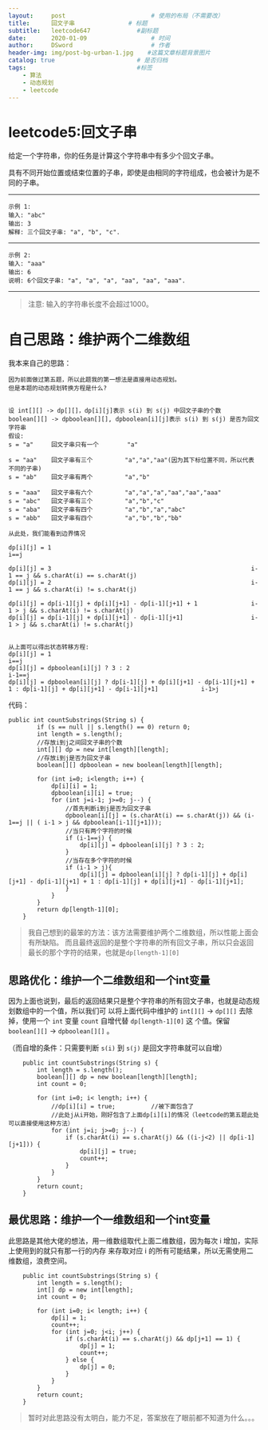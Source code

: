 ```yaml
---
layout:     post                        # 使用的布局（不需要改）
title:      回文子串               # 标题 
subtitle:   leetcode647             #副标题
date:       2020-01-09                  # 时间
author:     DSword                      # 作者
header-img: img/post-bg-urban-1.jpg    #这篇文章标题背景图片
catalog: true                       # 是否归档
tags:                               #标签
    - 算法
    - 动态规划
    - leetcode
---
```





#  leetcode5:回文子串

给定一个字符串，你的任务是计算这个字符串中有多少个回文子串。

具有不同开始位置或结束位置的子串，即使是由相同的字符组成，也会被计为是不同的子串。

---
    示例 1:
    输入: "abc"
    输出: 3
    解释: 三个回文子串: "a", "b", "c".

---
    示例 2:
    输入: "aaa"
    输出: 6
    说明: 6个回文子串: "a", "a", "a", "aa", "aa", "aaa".

---
> 注意:    输入的字符串长度不会超过1000。

#  自己思路：维护两个二维数组

我本来自己的思路：

    因为前面做过第五题，所以此题我的第一想法是直接用动态规划。
    但是本题的动态规划转换方程是什么?
    
    
    设 int[][] -> dp[][]，dp[i][j]表示 s(i) 到 s(j) 中回文子串的个数
    boolean[][] -> dpboolean[][], dpboolean[i][j]表示 s(i) 到 s(j) 是否为回文字符串
    假设:
    s = "a"     回文子串只有一个        "a"
    
    s = "aa"    回文子串有三个         "a","a","aa"(因为其下标位置不同，所以代表不同的子串)
    s = "ab"    回文子串有两个         "a","b"
    
    s = "aaa"   回文子串有六个         "a","a","a","aa","aa","aaa"
    s = "abc"   回文子串有三个         "a","b","c"
    s = "aba"   回文子串有四个         "a","b","a","abc"
    s = "abb"   回文子串有四个         "a","b","b","bb"
    
    从此处，我们能看到边界情况
    
    dp[i][j] = 1                                                        i==j
    
    dp[i][j] = 3                                                        i-1 == j && s.charAt(i) == s.charAt(j)
    dp[i][j] = 2                                                        i-1 == j && s.charAt(i) != s.charAt(j)
    
    dp[i][j] = dp[i-1][j] + dp[i][j+1] - dp[i-1][j+1] + 1               i-1 > j && s.charAt(i) != s.charAt(j)
    dp[i][j] = dp[i-1][j] + dp[i][j+1] - dp[i-1][j+1]                   i-1 > j && s.charAt(i) != s.charAt(j)
    
    
    从上面可以得出状态转移方程:
    dp[i][j] = 1                                                                                                                i==j
    dp[i][j] = dpboolean[i][j] ? 3 : 2                                                                                          i-1==j
    dp[i][j] = dpboolean[i][j] ? dp[i-1][j] + dp[i][j+1] - dp[i-1][j+1] + 1 : dp[i-1][j] + dp[i][j+1] - dp[i-1][j+1]            i-1>j
    


代码：

```
public int countSubstrings(String s) {
        if (s == null || s.length() == 0) return 0;
        int length = s.length();
        //存放i到j之间回文子串的个数
        int[][] dp = new int[length][length];
        //存放i到j是否为回文子串
        boolean[][] dpboolean = new boolean[length][length];

        for (int i=0; i<length; i++) {
            dp[i][i] = 1;
            dpboolean[i][i] = true;
            for (int j=i-1; j>=0; j--) {
                //首先判断i到j是否为回文子串
                dpboolean[i][j] = (s.charAt(i) == s.charAt(j)) && (i-1==j || ( i-1 > j && dpboolean[i-1][j+1]));
                //当只有两个字符的时候
                if (i-1==j) {
                    dp[i][j] = dpboolean[i][j] ? 3 : 2;
                }
                //当存在多个字符的时候
                if (i-1 > j){
                    dp[i][j] = dpboolean[i][j] ? dp[i-1][j] + dp[i][j+1] - dp[i-1][j+1] + 1 : dp[i-1][j] + dp[i][j+1] - dp[i-1][j+1];
                }
            }
        }
        return dp[length-1][0];
    }
```

> 我自己想到的最笨的方法：该方法需要维护两个二维数组，所以性能上面会有所缺陷。
> 而且最终返回的是整个字符串的所有回文子串，所以只会返回最长的那个字符的结果，也就是`dp[length-1][0]`


##  思路优化：维护一个二维数组和一个int变量

因为上面也说到，最后的返回结果只是整个字符串的所有回文子串，也就是动态规划数组中的一个值，所以我们可
以将上面代码中维护的  `int[][]` -> `dp[][]` 去除掉，使用一个 `int` 变量 `count` 自增代替 `dp[length-1][0]` 这
个值。保留 `boolean[][]` -> `dpboolean[][]` 。

（而自增的条件：只需要判断 `s(i)` 到 `s(j)` 是回文字符串就可以自增） 


```
    public int countSubstrings(String s) {
        int length = s.length();
        boolean[][] dp = new boolean[length][length];
        int count = 0;

        for (int i=0; i< length; i++) {
            //dp[i][i] = true;          //被下面包含了
            //此处j从i开始，刚好包含了上面dp[i][i]的情况（leetcode的第五题此处可以直接使用这种方法）
            for (int j=i; j>=0; j--) {
                if (s.charAt(i) == s.charAt(j) && ((i-j<2) || dp[i-1][j+1])) {
                    dp[i][j] = true;
                    count++;
                }
            }
        }
        return count;
    }
```


##  最优思路：维护一个一维数组和一个int变量

此思路是其他大佬的想法，用一维数组取代上面二维数组，因为每次 i 增加，实际上使用到的就只有那一行的内存
来存取对应 i 的所有可能结果，所以无需使用二维数组，浪费空间。


```
    public int countSubstrings(String s) {
        int length = s.length();
        int[] dp = new int[length];
        int count = 0;

        for (int i=0; i< length; i++) {
            dp[i] = 1;
            count++;
            for (int j=0; j<i; j++) {
                if (s.charAt(i) == s.charAt(j) && dp[j+1] == 1) {
                    dp[j] = 1;
                    count++;
                } else {
                    dp[j] = 0;
                }
            }
        }
        return count;
    }
```

> 暂时对此思路没有太明白，能力不足，答案放在了眼前都不知道为什么。。。